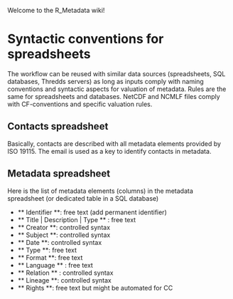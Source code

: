 Welcome to the R_Metadata wiki!


# Syntactic conventions for spreadsheets

The workflow can be reused with similar data sources (spreadsheets, SQL databases, Thredds servers) as long as inputs comply with naming conventions and syntactic aspects for valuation of metadata. Rules are the same for spreadsheets and databases. NetCDF and NCMLF files comply with CF-conventions and specific valuation rules.

## Contacts spreadsheet

Basically, contacts are described with all metadata elements provided by ISO 19115. The email is used as a key to identify contacts in metadata.

## Metadata spreadsheet

Here is the list of metadata elements (columns) in the metadata spreadsheet (or dedicated table in a SQL database)

 - ** Identifier **: free text (add permanent identifier)
 - ** Title | Description | Type  ** : free text
 - ** Creator **: controlled syntax 
 - ** Subject **: controlled syntax 
 - ** Date **: controlled syntax 
 - ** Type **: free text
 - ** Format **: free text
 - ** Language ** : free text
 - ** Relation ** : controlled syntax
 - ** Lineage **: controlled syntax
 - ** Rights **: free text but might be automated for CC